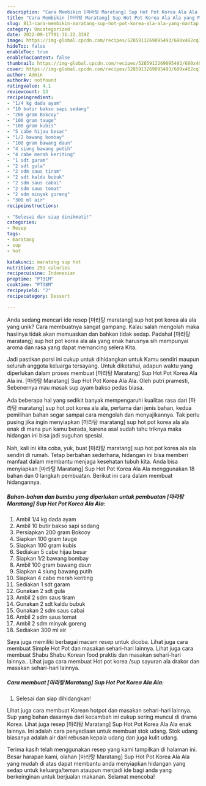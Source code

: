 ```yaml
---
description: "Cara Membikin [마라탕 Maratang] Sup Hot Pot Korea Ala Ala yang Mantap"
title: "Cara Membikin [마라탕 Maratang] Sup Hot Pot Korea Ala Ala yang Mantap"
slug: 813-cara-membikin-maratang-sup-hot-pot-korea-ala-ala-yang-mantap
category: Uncategorized
date: 2022-09-17T01:31:22.339Z
image: https://img-global.cpcdn.com/recipes/5285913269095493/680x482cq70/마라탕-maratang-sup-hot-pot-korea-ala-ala-foto-resep-utama.jpg
hideToc: false
enableToc: true
enableTocContent: false
thumbnail: https://img-global.cpcdn.com/recipes/5285913269095493/680x482cq70/마라탕-maratang-sup-hot-pot-korea-ala-ala-foto-resep-utama.jpg
cover: https://img-global.cpcdn.com/recipes/5285913269095493/680x482cq70/마라탕-maratang-sup-hot-pot-korea-ala-ala-foto-resep-utama.jpg
author: Admin
authorAv: notfound
ratingvalue: 4.1
reviewcount: 13
recipeingredient:
- "1/4 kg dada ayam"
- "10 butir bakso sapi sedang"
- "200 gram Bokcoy"
- "100 gram tauge"
- "100 gram kubis"
- "5 cabe hijau besar"
- "1/2 bawang bombay"
- "100 gram bawang daun"
- "4 siung bawang putih"
- "4 cabe merah keriting"
- "1 sdt garam"
- "2 sdt gula"
- "2 sdm saus tiram"
- "2 sdt kaldu bubuk"
- "2 sdm saus cabai"
- "2 sdm saus tomat"
- "2 sdm minyak goreng"
- "300 ml air"
recipeinstructions:

- "Selesai dan siap dinikmati!"
categories:
- Resep
tags:
- maratang
- sup
- hot

katakunci: maratang sup hot 
nutrition: 251 calories
recipecuisine: Indonesian
preptime: "PT31M"
cooktime: "PT38M"
recipeyield: "2"
recipecategory: Dessert

---
```





Anda sedang mencari ide resep [마라탕 maratang] sup hot pot korea ala ala yang unik? Cara membuatnya sangat gampang. Kalau salah mengolah maka hasilnya tidak akan memuaskan dan bahkan tidak sedap. Padahal [마라탕 maratang] sup hot pot korea ala ala yang enak harusnya sih mempunyai aroma dan rasa yang dapat memancing selera Kita.





Jadi pastikan porsi ini cukup untuk dihidangkan untuk Kamu sendiri maupun seluruh anggota keluarga tersayang. Untuk diketahui, adapun waktu yang diperlukan dalam proses membuat [마라탕 Maratang] Sup Hot Pot Korea Ala Ala ini. [마라탕 Maratang] Sup Hot Pot Korea Ala Ala. Oleh putri pramesti, Sebenernya mau masak sup ayam bakso pedas biasa.

Ada beberapa hal yang sedikit banyak mempengaruhi kualitas rasa dari [마라탕 maratang] sup hot pot korea ala ala, pertama dari jenis bahan, kedua pemilihan bahan segar sampai cara mengolah dan menyajikannya. Tak perlu pusing jika ingin menyiapkan [마라탕 maratang] sup hot pot korea ala ala enak di mana pun kamu berada, karena asal sudah tahu triknya maka hidangan ini bisa jadi suguhan spesial.






Nah, kali ini kita coba, yuk, buat [마라탕 maratang] sup hot pot korea ala ala sendiri di rumah. Tetap berbahan sederhana, hidangan ini bisa memberi manfaat dalam membantu menjaga kesehatan tubuh kita. Anda bisa menyiapkan [마라탕 Maratang] Sup Hot Pot Korea Ala Ala menggunakan 18 bahan dan 0 langkah pembuatan. Berikut ini cara dalam membuat hidangannya.

<!--inarticleads1-->

##### Bahan-bahan dan bumbu yang diperlukan untuk pembuatan [마라탕 Maratang] Sup Hot Pot Korea Ala Ala:

1. Ambil 1/4 kg dada ayam
1. Ambil 10 butir bakso sapi sedang
1. Persiapkan 200 gram Bokcoy
1. Siapkan 100 gram tauge
1. Siapkan 100 gram kubis
1. Sediakan 5 cabe hijau besar
1. Siapkan 1/2 bawang bombay
1. Ambil 100 gram bawang daun
1. Siapkan 4 siung bawang putih
1. Siapkan 4 cabe merah keriting
1. Sediakan 1 sdt garam
1. Gunakan 2 sdt gula
1. Ambil 2 sdm saus tiram
1. Gunakan 2 sdt kaldu bubuk
1. Gunakan 2 sdm saus cabai
1. Ambil 2 sdm saus tomat
1. Ambil 2 sdm minyak goreng
1. Sediakan 300 ml air


Saya juga memiliki berbagai macam resep untuk dicoba. Lihat juga cara membuat Simple Hot Pot dan masakan sehari-hari lainnya. Lihat juga cara membuat Shabu Shabu Korean food praktis dan masakan sehari-hari lainnya.. Lihat juga cara membuat Hot pot korea /sup sayuran ala drakor dan masakan sehari-hari lainnya. 

<!--inarticleads2-->

##### Cara membuat [마라탕 Maratang] Sup Hot Pot Korea Ala Ala:


1. Selesai dan siap dihidangkan!

Lihat juga cara membuat Korean hotpot dan masakan sehari-hari lainnya. Sup yang bahan dasarnya dari kecambah ini cukup sering muncul di drama Korea. Lihat juga resep [마라탕 Maratang] Sup Hot Pot Korea Ala Ala enak lainnya. Ini adalah cara penyediaan untuk membuat stok udang. Stok udang biasanya adalah air dari rebusan kepala udang dan juga kulit udang. 

Terima kasih telah menggunakan resep yang kami tampilkan di halaman ini. Besar harapan kami, olahan [마라탕 Maratang] Sup Hot Pot Korea Ala Ala yang mudah di atas dapat membantu anda menyiapkan hidangan yang sedap untuk keluarga/teman ataupun menjadi ide bagi anda yang berkeinginan untuk berjualan makanan. Selamat mencoba!
